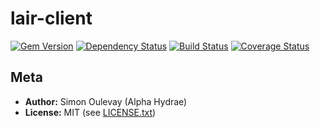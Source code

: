 # lair-client

[![Gem Version](https://badge.fury.io/rb/lair.png)](http://badge.fury.io/rb/lair)
[![Dependency Status](https://gemnasium.com/AlphaHydrae/lair.png)](https://gemnasium.com/AlphaHydrae/lair)
[![Build Status](https://secure.travis-ci.org/AlphaHydrae/lair-client.png)](http://travis-ci.org/AlphaHydrae/lair-client)
[![Coverage Status](https://coveralls.io/repos/AlphaHydrae/lair-client/badge.png?branch=master)](https://coveralls.io/r/AlphaHydrae/lair-client?branch=master)

## Meta

* **Author:** Simon Oulevay (Alpha Hydrae)
* **License:** MIT (see [LICENSE.txt](https://raw.github.com/AlphaHydrae/lair-client/master/LICENSE.txt))
